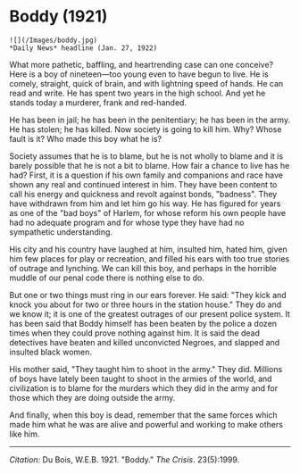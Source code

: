 <!--
title:   Boddy
author:  Du Bois, W.E.B.
journal: The Crisis
year:    1921
volume:  23
issue:   5
pages:   1999
-->
# Boddy (1921)

```{margin}
![](/Images/boddy.jpg)     
*Daily News* headline (Jan. 27, 1922)
```

What more pathetic, baffling, and heartrending case can one conceive? Here is a boy of nineteen—too young even to have begun to live. He is comely, straight, quick of brain, and 
with lightning speed of hands. He can read and write. He has spent two years in the high school. And yet he stands today a murderer, frank and red-handed. 

He has been in jail; he has been in the penitentiary; he has been in the army. He has stolen; he has killed. Now society is going to kill him. Why? Whose fault is it? Who made this boy what he is? 

Society assumes that he is to blame, but he is not wholly to blame and it is barely possible that he is not a bit to blame. How fair a chance to live has he had? First, it is a question if his own family and companions and race have shown any real and continued interest in him. They have been content to call his energy and quickness and revolt against bonds, "badness". They have withdrawn from him and let him go his way. He has figured for years as one of the "bad boys" of Harlem, for whose reform his own people have had no adequate program and for whose type they have had no sympathetic understanding. 

His city and his country have laughed at him, insulted him, hated him, given him few places for play or recreation, and filled his ears with too true stories of outrage and lynching. We can kill this boy, and perhaps in the horrible muddle of our penal code there is nothing else to do. 

But one or two things must ring in our ears forever. He said: "They kick and knock you about for two or three hours in the station house." They do and we know it; it is one of the greatest outrages of our present police system. It has been said that Boddy himself has been beaten by the police a dozen times when they could prove nothing against him. It is said the dead detectives have beaten and killed unconvicted Negroes, and slapped and insulted black women. 

His mother said, "They taught him to shoot in the army." They did. Millions of boys have lately been taught to shoot in the armies of the world, and civilization is to blame for the murders which they did in the army and for those which they are doing outside the army. 

And finally, when this boy is dead, remember that the same forces which made him what he was are alive and powerful and working to make others like him. 

_________________
*Citation:* Du Bois, W.E.B. 1921. "Boddy." *The Crisis*. 23(5):1999.